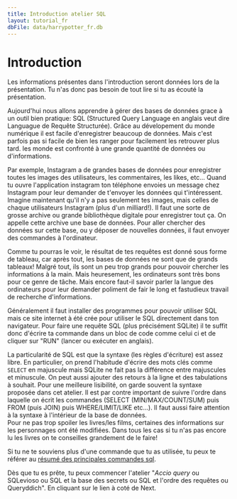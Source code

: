 ```yaml
---
title: Introduction atelier SQL
layout: tutorial_fr
dbFile: data/harrypotter_fr.db
---
```

<h1>Introduction</h1>

<div class="warning">
Les informations présentes dans l'introduction seront données lors de la présentation. Tu n'as donc pas besoin de tout lire si tu as écouté la présentation.
</div>

Aujourd'hui nous allons apprendre à gérer des bases de données grace à un outil bien pratique: SQL (Structured Query Language en anglais veut dire Languague de Requête Structurée). Grâce au dévelopement du monde numérique il est facile d'enregistrer beaucoup de données. Mais c'est parfois pas si facile de bien les ranger pour facilement les retrouver plus tard. les  monde est confronté à une grande quantité de données ou d'informations.

<div class="sideNote">
Par exemple, Instagram a de grandes bases de données pour enregistrer toutes les images des utilisateurs, les commentaires, les likes, etc... Quand tu ouvre l'application instagram ton téléphone envoies un message chez Instagram pour leur demander de t'envoyer les données qui t'intéressent. Imagine maintenant qu'il n'y a pas seulement tes images, mais celles de chaque utilisateurs Instagram (plus d'un milliard!). Il faut une sorte de grosse archive ou grande bibliothèque digitale pour enregistrer tout ça. On appelle cette archive une base de données. Pour aller chercher des données sur cette base, ou y déposer de nouvelles données, il faut envoyer des commandes à l'ordinateur. 
</div>

Comme tu pourras le voir, le résultat de tes requêtes est donné sous forme de tableau, car après tout, les bases de données ne sont que de grands tableaux! Malgré tout, ils sont un peu trop grands pour pouvoir chercher les informations à la main. Mais heuresement, les ordinateurs sont très bons pour ce genre de tâche. Mais encore faut-il savoir parler la langue des ordinateurs pour leur demander poliment de fair le long et fastudieux travail de recherche d'informations.

Généralement il faut installer des programmes pour pouvoir utiliser SQL mais ce site internet à été crée pour utiliser le SQL directement dans ton navigateur. Pour faire une requête SQL (plus précisément SQLite) il te suffit donc d'écrire ta commande dans un bloc de code comme celui ci et de cliquer sur "RUN" (lancer ou exécuter en anglais). 

<sql-exercise
  data-question="Ceci est un bloc de code interactif, tu peux éditer le code ci-dessous."
  data-comment="(Pour les pros: Shift+Enter est un raccourci de clavier pour exécuter la commande au lieu de clique sur RUN)"
  data-default-text="SELECT *
FROM personnages
LIMIT 3"></sql-exercise>

<div class="supplementary">
La particularité de SQL est que la syntaxe (les règles d'écriture) est assez libre. En particulier, on prend l'habitude d'écrire des mots clés comme <code>SELECT</code> en majuscule mais SQLite ne fait pas la différence entre majuscules et minuscule. On peut aussi ajouter des retours à la ligne et des tabulations à souhait. Pour une meilleure lisibilité, on garde souvent la syntaxe proposée dans cet atelier. Il est par contre important de suivre l'ordre dans laquelle on écrit les commandes (SELECT (MIN/MAX/COUNT/SUM) puis FROM (puis JOIN) puis WHERE/LIMIT/LIKE etc...). Il faut aussi faire attention à la syntaxe à l'intérieur de la base de données.
</div>

<div class="warning">
Pour ne pas trop spoiler les livres/les films, certaines des informations sur les personnages ont été modifiées. Dans tous les cas si tu n'as pas encore lu les livres on te conseilles grandement de le faire!
</div>

Si tu ne te souviens plus d'une commande que tu as utilisée, tu peux te référer au <a href="commandes_sql.html">résumé des principales commandes sql</a>.

Dès que tu es prête, tu peux commencer l'atelier "*Accio query* ou SQLevioso ou SQL et la base des secrets ou SQL et l'ordre des requêtes ou Queryddich". En cliquant sur le lien à coté de Next.